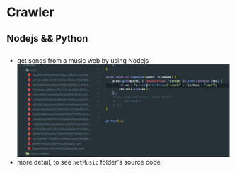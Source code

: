 # Crawler
Nodejs &amp;&amp; Python
---

##

- get songs from a music web by using Nodejs
![](img/2020-02-15-17-22-50.png)
- more detail, to see `netMusic` folder's source code